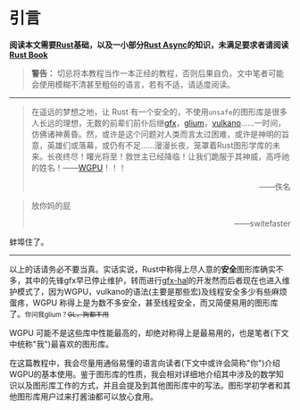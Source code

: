 # 引言

__阅读本文需要[Rust](https://www.rust-lang.org)基础，以及一小部分[Rust Async](https://rust-lang.github.io/async-book/)的知识，未满足要求者请阅读[Rust Book](https://doc.rust-lang.org/book/)__

> __警告：__ 切忌将本教程当作一本正经的教程，否则后果自负。文中笔者可能会使用模糊不清甚至粗俗的语言，若有不适，请适度阅读。

---

 > 在遥远的梦想之地，让 Rust 有一个安全的，不使用`unsafe`的图形库是很多人长远的理想，无数的前辈们前仆后继[gfx](https://github.com/gfx-rs/gfx/tree/pre-ll)，[glium](https://github.com/glium/glium)，[vulkano](https://github.com/vulkano-rs/vulkano)……一时间，仿佛诸神黄昏。然，或许是这个问题对人类而言太过困难，或许是神明的旨意，英雄们或落幕，或仍有不足……漫漫长夜，笼罩着Rust图形学库的未来。长夜终尽！曙光将至！救世主已经降临！让我们跪服于其神威，高呼祂的姓名！——[WGPU](https://github.com/gfx-rs/wgpu)！！！
> <p align="right">——佚名</p>

<!---->
> 放你妈的屁
> <p align="right">——switefaster</p>

蚌埠住了。

---

以上的话请务必不要当真。实话实说，Rust中称得上尽人意的**安全**图形库确实不多，其中的先锋gfx早已停止维护，转而进行[gfx-hal](https://github.com/gfx-rs/gfx)的开发<mask>然而后者现在也进入维护模式了，因为WGPU</mask>，vulkano的语法(主要是那些宏)及线程安全多少有些麻烦<mask>蛋疼</mask>，WGPU 称得上是为数不多安全，甚至线程安全，而又简便易用的图形库了。<small>你问我glium？<mask>~~GL，狗都不用~~</mask></small>

WGPU 可能不是这些库中性能最高的，却绝对称得上是最易用的，也是笔者(下文中统称"我")最喜欢的图形库。

在这篇教程中，我会尽量用通俗易懂的语言向读者(下文中或许会简称"你")介绍WGPU的基本使用。鉴于图形库的性质，我会相对详细地介绍其中涉及的数学知识以及图形库工作的方式，并且会提及到其他图形库中的写法。图形学初学者和其他图形库用户过来打酱油都可以放心食用。
